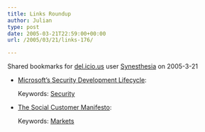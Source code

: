```yaml
---
title: Links Roundup
author: Julian
type: post
date: 2005-03-21T22:59:00+00:00
url: /2005/03/21/links-176/

---
```

Shared bookmarks for [del.icio.us][1] user  [Synesthesia][2] on 2005-3-21

  * [Microsoft&#8217;s Security Development Lifecycle][3]:
   
    Keywords: [Security][4]
  * [The Social Customer Manifesto][5]:
   
    Keywords: [Markets][6]

 [1]: https://del.icio.us/
 [2]: https://del.icio.us/synesthesia
 [3]: https://silverstr.ufies.org/blog/archives/000808.html "https://silverstr.ufies.org/blog/archives/000808.html"
 [4]: https://del.icio.us/synesthesia/Security
 [5]: https://socialcustomer.typepad.com/the_social_customer_manif/2004/10/the_social_cust.html "https://socialcustomer.typepad.com/the_social_customer_manif/2004/10/the_social_cust.html"
 [6]: https://del.icio.us/synesthesia/Markets